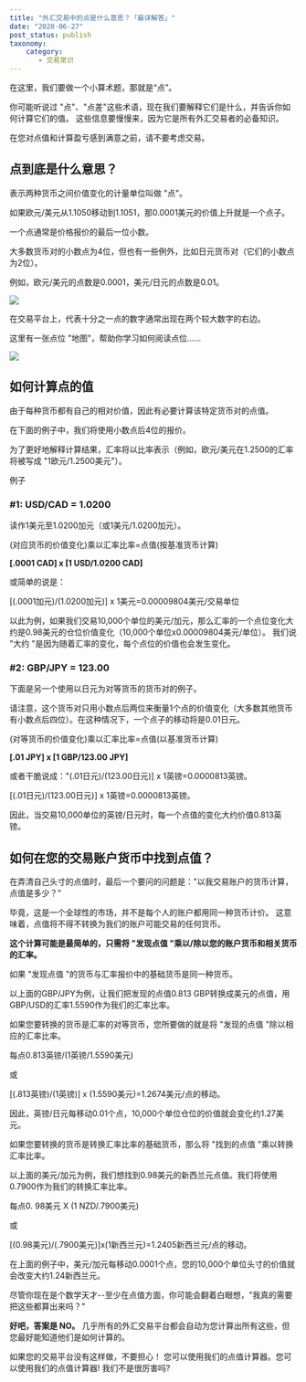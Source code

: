 ```yaml
---
title: "外汇交易中的点是什么意思？「最详解答」"
date: "2020-06-27"
post_status: publish
taxonomy:
    category: 
       - 交易常识
---
```


在这里，我们要做一个小算术题，那就是“点”。

你可能听说过 "点"、"点差"这些术语，现在我们要解释它们是什么，并告诉你如何计算它们的值。 这些信息要慢慢来，因为它是所有外汇交易者的必备知识。

在您对点值和计算盈亏感到满意之前，请不要考虑交易。

## 点到底是什么意思？

表示两种货币之间价值变化的计量单位叫做 "点"。

如果欧元/美元从1.1050移动到1.1051，那0.0001美元的价值上升就是一个点子。

一个点通常是价格报价的最后一位小数。

大多数货币对的小数点为4位，但也有一些例外，比如日元货币对（它们的小数点为2位）。

例如，欧元/美元的点数是0.0001，美元/日元的点数是0.01。

![](https://we.laowei8.com/wp-content/uploads/2020/06/617a756cc87cbb269b271d2039cbecd0-3.png)

在交易平台上，代表十分之一点的数字通常出现在两个较大数字的右边。

这里有一张点位 "地图"，帮助你学习如何阅读点位......

![](https://we.laowei8.com/wp-content/uploads/2020/06/a37aaf1bc5632338b9ea93f545eb2215-3.png)

## 如何计算点的值

由于每种货币都有自己的相对价值，因此有必要计算该特定货币对的点值。

在下面的例子中，我们将使用小数点后4位的报价。

为了更好地解释计算结果，汇率将以比率表示（例如，欧元/美元在1.2500的汇率将被写成 "1欧元/1.2500美元"）。

例子

### #1: USD/CAD = 1.0200

读作1美元至1.0200加元（或1美元/1.0200加元）。

(对应货币的价值变化)乘以汇率比率=点值(按基准货币计算)

**\[.0001 CAD\] x \[1 USD/1.0200 CAD\]**

或简单的说是：

\[(.0001加元)/(1.0200加元)\] x 1美元=0.00009804美元/交易单位

以此为例，如果我们交易10,000个单位的美元/加元，那么汇率的一个点位变化大约是0.98美元的仓位价值变化（10,000个单位x0.00009804美元/单位）。 我们说 "大约 "是因为随着汇率的变化，每个点位的价值也会发生变化。

### #2: GBP/JPY = 123.00

下面是另一个使用以日元为对等货币的货币对的例子。

请注意，这个货币对只用小数点后两位来衡量1个点的价值变化（大多数其他货币有小数点后四位）。在这种情况下，一个点子的移动将是0.01日元。

(对等货币的价值变化)乘以汇率比率=点值(以基准货币计算)

**\[.01 JPY\] x \[1 GBP/123.00 JPY\]**

或者干脆说成："(.01日元)/(123.00日元)\] x 1英镑=0.0000813英镑。

\[(.01日元)/(123.00日元)\] x 1英镑=0.0000813英镑。

因此，当交易10,000单位的英镑/日元时，每一个点值的变化大约价值0.813英镑。

## 如何在您的交易账户货币中找到点值？

在弄清自己头寸的点值时，最后一个要问的问题是："以我交易账户的货币计算，点值是多少？"

毕竟，这是一个全球性的市场，并不是每个人的账户都用同一种货币计价。 这意味着，点值将不得不转换为我们的账户可能交易的任何货币。

**这个计算可能是最简单的，只需将 "发现点值 "乘以/除以您的账户货币和相关货币的汇率。**

如果 "发现点值 "的货币与汇率报价中的基础货币是同一种货币。

以上面的GBP/JPY为例，让我们把发现的点值0.813 GBP转换成美元的点值，用GBP/USD的汇率1.5590作为我们的汇率比率。

如果您要转换的货币是汇率的对等货币，您所要做的就是将 "发现的点值 "除以相应的汇率比率。

每点0.813英镑/(1英镑/1.5590美元)

或

\[(.813英镑)/(1英镑)\] x (1.5590美元)=1.2674美元/点的移动。

因此，英镑/日元每移动0.01个点，10,000个单位仓位的价值就会变化约1.27美元。

如果您要转换的货币是转换汇率比率的基础货币，那么将 "找到的点值 "乘以转换汇率比率。

以上面的美元/加元为例，我们想找到0.98美元的新西兰元点值。我们将使用0.7900作为我们的转换汇率比率。

每点0. 98美元 X (1 NZD/.7900美元)

或

\[(0.98美元)/(.7900美元)\]x(1新西兰元)=1.2405新西兰元/点的移动。

在上面的例子中，美元/加元每移动0.0001个点，您的10,000个单位头寸的价值就会改变大约1.24新西兰元。

尽管你现在是个数学天才--至少在点值方面，你可能会翻着白眼想，"我真的需要把这些都算出来吗？"

**好吧，答案是 NO。** 几乎所有的外汇交易平台都会自动为您计算出所有这些，但您最好能知道他们是如何计算的。

如果您的交易平台没有这样做，不要担心！ 您可以使用我们的点值计算器。您可以使用我们的点值计算器! 我们不是很厉害吗?
